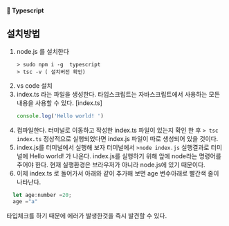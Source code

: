 #### 🍎 Typescript

## 설치방법
1. node.js 를 설치한다
   ``` 
   > sudo npm i -g  typescript
   > tsc -v ( 설치버전 확인)
   ```
2. vs code 설치 
3. index.ts 라는 파일을 생성한다. 타입스크립트는 자바스크립트에서 사용하는 모든 내용을 사용할 수 있다.
   [index.ts]
   ```js
   console.log('Hello world! ')
   ```
4. 컴파일한다. 터미널로 이동하고 작성한 index.ts 파일이 있는지 확인 한 후 ``` > tsc index.ts ```  정상적으로 실행되었다면 index.js 파일이 따로 생성되어 있을 것이다.
5. index.js를 터미널에서 실행해 보자 터미널에서 ``` >node index.js ``` 실행결과로 터미널에 Hello world! 가 나온다.  index.js를 실행하기 위해 앞에 node라는 명령어를 주어야 한다. 현재 실행환경은 브라우저가 아니라 node.js에 있기 때문이다.
6. 이제 index.ts 로 돌어가서 아래와 같이 추가해 보면 age 변수아래로 빨간색 줄이 나타난다.   
 ```js
   let age:number =20;
   age ="a" 
```    
타입체크를 하기 때문에 에러가 발생한것을 즉시 발견할 수 있다.   
   
